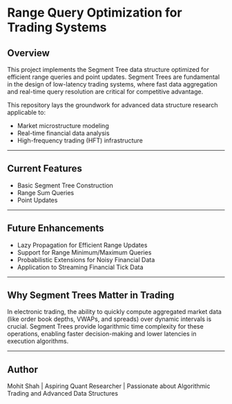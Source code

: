 # Range Query Optimization for Trading Systems

## Overview

This project implements the Segment Tree data structure optimized for efficient range queries and point updates. Segment Trees are fundamental in the design of low-latency trading systems, where fast data aggregation and real-time query resolution are critical for competitive advantage.

This repository lays the groundwork for advanced data structure research applicable to:

- Market microstructure modeling
- Real-time financial data analysis
- High-frequency trading (HFT) infrastructure

---

## Current Features

- Basic Segment Tree Construction
- Range Sum Queries
- Point Updates

---

## Future Enhancements

- Lazy Propagation for Efficient Range Updates
- Support for Range Minimum/Maximum Queries
- Probabilistic Extensions for Noisy Financial Data
- Application to Streaming Financial Tick Data

---

## Why Segment Trees Matter in Trading

In electronic trading, the ability to quickly compute aggregated market data (like order book depths, VWAPs, and spreads) over dynamic intervals is crucial. Segment Trees provide logarithmic time complexity for these operations, enabling faster decision-making and lower latencies in execution algorithms.

---

## Author

Mohit Shah | Aspiring Quant Researcher | Passionate about Algorithmic Trading and Advanced Data Structures
